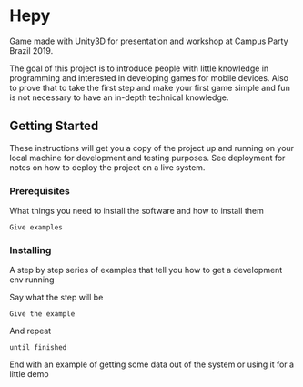 # Hepy

Game made with Unity3D for presentation and workshop at Campus Party Brazil 2019.

The goal of this project is to introduce people with little knowledge in programming and interested in developing games for mobile devices. Also to prove that to take the first step and make your first game simple and fun is not necessary to have an in-depth technical knowledge.

## Getting Started

These instructions will get you a copy of the project up and running on your local machine for development and testing purposes. See deployment for notes on how to deploy the project on a live system.

### Prerequisites

What things you need to install the software and how to install them

```
Give examples
```

### Installing

A step by step series of examples that tell you how to get a development env running

Say what the step will be

```
Give the example
```

And repeat

```
until finished
```

End with an example of getting some data out of the system or using it for a little demo
